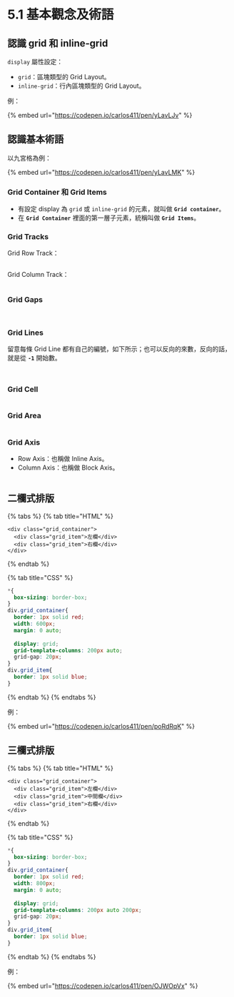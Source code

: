# 5.1 基本觀念及術語

## 認識 grid 和 inline-grid

`display` 屬性設定：

* `grid`：區塊類型的 Grid Layout。
* `inline-grid`：行內區塊類型的 Grid Layout。

例：

{% embed url="https://codepen.io/carlos411/pen/yLavLJv" %}





## 認識基本術語

以九宮格為例：

{% embed url="https://codepen.io/carlos411/pen/yLavLMK" %}



### Grid Container 和 Grid Items

* 有設定 display 為 `grid` 或 `inline-grid` 的元素，就叫做 **`Grid container`**。
* 在 **`Grid Container`** 裡面的第一層子元素，統稱叫做 **`Grid Items`**。



### Grid Tracks

Grid Row Track：

<figure><img src="../.gitbook/assets/grid_row_track.png" alt=""><figcaption></figcaption></figure>



Grid Column Track：

<figure><img src="../.gitbook/assets/grid_column_track.png" alt=""><figcaption></figcaption></figure>



### Grid Gaps

<figure><img src="../.gitbook/assets/grid_row_gap.png" alt=""><figcaption></figcaption></figure>



<figure><img src="../.gitbook/assets/grid_column_gap.png" alt=""><figcaption></figcaption></figure>



### Grid Lines

留意每條 Grid Line 都有自己的編號，如下所示；也可以反向的來數，反向的話，就是從 **`-1`** 開始數。



<figure><img src="../.gitbook/assets/grid_row_line.png" alt=""><figcaption></figcaption></figure>



<figure><img src="../.gitbook/assets/grid_column_line.png" alt=""><figcaption></figcaption></figure>



### Grid Cell

<figure><img src="../.gitbook/assets/grid_cell.png" alt=""><figcaption></figcaption></figure>



### Grid Area

<figure><img src="../.gitbook/assets/grid_area.png" alt=""><figcaption></figcaption></figure>



### Grid Axis

* Row Axis：也稱做 Inline Axis。
* Column Axis：也稱做 Block Axis。

<figure><img src="../.gitbook/assets/grid_axis.png" alt=""><figcaption></figcaption></figure>



## 二欄式排版

{% tabs %}
{% tab title="HTML" %}
```markup
<div class="grid_container">
  <div class="grid_item">左欄</div>
  <div class="grid_item">右欄</div>
</div>
```
{% endtab %}

{% tab title="CSS" %}
```css
*{
  box-sizing: border-box;
}
div.grid_container{
  border: 1px solid red;
  width: 600px;
  margin: 0 auto;
  
  display: grid;
  grid-template-columns: 200px auto;
  grid-gap: 20px;
}
div.grid_item{
  border: 1px solid blue;
}
```
{% endtab %}
{% endtabs %}

例：

{% embed url="https://codepen.io/carlos411/pen/poRdRqK" %}



## 三欄式排版

{% tabs %}
{% tab title="HTML" %}
```markup
<div class="grid_container">
  <div class="grid_item">左欄</div>
  <div class="grid_item">中間欄</div>
  <div class="grid_item">右欄</div>
</div>
```
{% endtab %}

{% tab title="CSS" %}
```css
*{
  box-sizing: border-box;
}
div.grid_container{
  border: 1px solid red;
  width: 800px;
  margin: 0 auto;
  
  display: grid;
  grid-template-columns: 200px auto 200px;
  grid-gap: 20px;
}
div.grid_item{
  border: 1px solid blue;
}
```
{% endtab %}
{% endtabs %}

例：

{% embed url="https://codepen.io/carlos411/pen/OJWOpVx" %}



